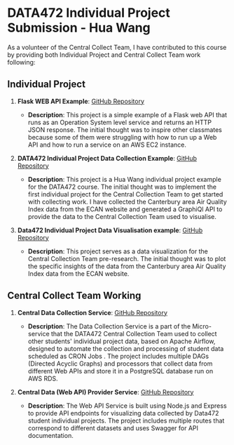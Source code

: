 # DATA472 Individual Project Submission - Hua Wang

As a volunteer of the Central Collect Team, I have contributed to this course by providing both Individual Project and Central Collect Team work following:

## Individual Project

1. **Flask WEB API Example**: [GitHub Repository](https://github.com/Data472-Individual-Project-Pipeline/flask-web-api-example)
    - **Description**: This project is a simple example of a Flask web API that runs as an Operation System level service and returns an HTTP JSON response. The initial thought was to inspire other classmates because some of them were struggling with how to run up a Web API and how to run a service on an AWS EC2 instance.

2. **DATA472 Individual Project Data Collection Example**: [GitHub Repository](https://github.com/Data472-Individual-Project-Pipeline/DATA472-Individual-Project-Example)
    - **Description**: This project is a Hua Wang individual project example for the DATA472 course. The initial thought was to implement the first individual project for the Central Collection Team to get started with collecting work. I have collected the Canterbury area Air Quality Index data from the ECAN website and generated a GraphiQl API to provide the data to the Central Collection Team used to visualise.
  
3. **Data472 Individual Project Data Visualisation example**: [GitHub Repository](https://github.com/aemooooon/Data472-individual-project-visualisation-example/tree/main)
    - **Description**: This project serves as a data visualization for the Central Collection Team pre-research. The initial thought was to plot the specific insights of the data from the Canterbury area Air Quality Index data from the ECAN website.

## Central Collect Team Working

1. **Central Data Collection Service**: [GitHub Repository](https://github.com/Data472-Individual-Project-Pipeline/Data-collection-service)
    - **Description**: The Data Collection Service is a part of the Micro-service that the DATA472 Central Collection Team used to collect other students' individual project data, based on Apache Airflow, designed to automate the collection and processing of student data scheduled as CRON Jobs . The project includes multiple DAGs (Directed Acyclic Graphs) and processors that collect data from different Web APIs and store it in a PostgreSQL database run on AWS RDS.

2. **Central Data (Web API) Provider Service**: [GitHub Repository](https://github.com/Data472-Individual-Project-Pipeline/Web-API-Service)
    - **Description**: The Web API Service is built using Node.js and Express to provide API endpoints for visualizing data collected by Data472 student individual projects. The project includes multiple routes that correspond to different datasets and uses Swagger for API documentation.

